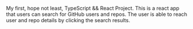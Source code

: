 My first, hope not least, TypeScript && React Project. 
This is a react app that users can search for GitHub users and repos. The user is able to reach user and repo details by clicking the search results.
